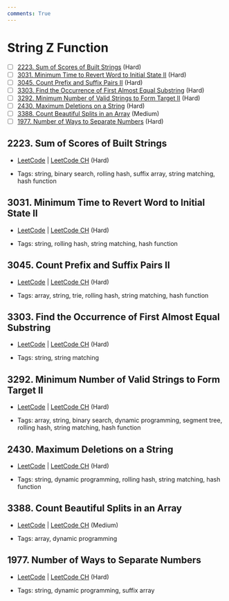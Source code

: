 ```yaml
---
comments: True
---
```


# String Z Function

- [ ] [2223. Sum of Scores of Built Strings](https://leetcode.cn/problems/sum-of-scores-of-built-strings/) (Hard)
- [ ] [3031. Minimum Time to Revert Word to Initial State II](https://leetcode.cn/problems/minimum-time-to-revert-word-to-initial-state-ii/) (Hard)
- [ ] [3045. Count Prefix and Suffix Pairs II](https://leetcode.cn/problems/count-prefix-and-suffix-pairs-ii/) (Hard)
- [ ] [3303. Find the Occurrence of First Almost Equal Substring](https://leetcode.cn/problems/find-the-occurrence-of-first-almost-equal-substring/) (Hard)
- [ ] [3292. Minimum Number of Valid Strings to Form Target II](https://leetcode.cn/problems/minimum-number-of-valid-strings-to-form-target-ii/) (Hard)
- [ ] [2430. Maximum Deletions on a String](https://leetcode.cn/problems/maximum-deletions-on-a-string/) (Hard)
- [ ] [3388. Count Beautiful Splits in an Array](https://leetcode.cn/problems/count-beautiful-splits-in-an-array/) (Medium)
- [ ] [1977. Number of Ways to Separate Numbers](https://leetcode.cn/problems/number-of-ways-to-separate-numbers/) (Hard)

## 2223. Sum of Scores of Built Strings

-   [LeetCode](https://leetcode.com/problems/sum-of-scores-of-built-strings/) | [LeetCode CH](https://leetcode.cn/problems/sum-of-scores-of-built-strings/) (Hard)

-   Tags: string, binary search, rolling hash, suffix array, string matching, hash function

## 3031. Minimum Time to Revert Word to Initial State II

-   [LeetCode](https://leetcode.com/problems/minimum-time-to-revert-word-to-initial-state-ii/) | [LeetCode CH](https://leetcode.cn/problems/minimum-time-to-revert-word-to-initial-state-ii/) (Hard)

-   Tags: string, rolling hash, string matching, hash function

## 3045. Count Prefix and Suffix Pairs II

-   [LeetCode](https://leetcode.com/problems/count-prefix-and-suffix-pairs-ii/) | [LeetCode CH](https://leetcode.cn/problems/count-prefix-and-suffix-pairs-ii/) (Hard)

-   Tags: array, string, trie, rolling hash, string matching, hash function

## 3303. Find the Occurrence of First Almost Equal Substring

-   [LeetCode](https://leetcode.com/problems/find-the-occurrence-of-first-almost-equal-substring/) | [LeetCode CH](https://leetcode.cn/problems/find-the-occurrence-of-first-almost-equal-substring/) (Hard)

-   Tags: string, string matching

## 3292. Minimum Number of Valid Strings to Form Target II

-   [LeetCode](https://leetcode.com/problems/minimum-number-of-valid-strings-to-form-target-ii/) | [LeetCode CH](https://leetcode.cn/problems/minimum-number-of-valid-strings-to-form-target-ii/) (Hard)

-   Tags: array, string, binary search, dynamic programming, segment tree, rolling hash, string matching, hash function

## 2430. Maximum Deletions on a String

-   [LeetCode](https://leetcode.com/problems/maximum-deletions-on-a-string/) | [LeetCode CH](https://leetcode.cn/problems/maximum-deletions-on-a-string/) (Hard)

-   Tags: string, dynamic programming, rolling hash, string matching, hash function

## 3388. Count Beautiful Splits in an Array

-   [LeetCode](https://leetcode.com/problems/count-beautiful-splits-in-an-array/) | [LeetCode CH](https://leetcode.cn/problems/count-beautiful-splits-in-an-array/) (Medium)

-   Tags: array, dynamic programming

## 1977. Number of Ways to Separate Numbers

-   [LeetCode](https://leetcode.com/problems/number-of-ways-to-separate-numbers/) | [LeetCode CH](https://leetcode.cn/problems/number-of-ways-to-separate-numbers/) (Hard)

-   Tags: string, dynamic programming, suffix array
